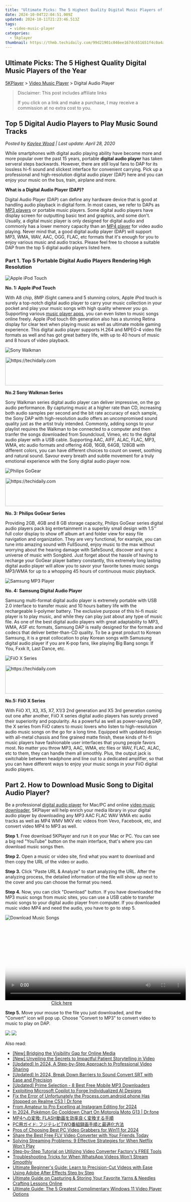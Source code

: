 ```yaml
---
title: "Ultimate Picks: The 5 Highest Quality Digital Music Players of the Year"
date: 2024-10-04T22:04:51.009Z
updated: 2024-10-11T21:23:46.513Z
tags:
  - video-music-player
categories:
  - 5kplayer
thumbnail: https://thmb.techidaily.com/99d21901c046ee167dc651651f4c0a4a5fcaa0180bc67e42c2265df29bcc90c2.png
---
```


## Ultimate Picks: The 5 Highest Quality Digital Music Players of the Year

[5KPlayer](https://tools.techidaily.com/5kplayer/products/) \> [Video Music Player](https://tools.techidaily.com/5kplayer/video-music-player/) \> Digital Audio Player

>  Disclaimer: This post includes affiliate links
>
>  If you click on a link and make a purchase, I may receive a commission at no extra cost to you.
>

## Top 5 Digital Audio Players to Play Music Sound Tracks

 _Posted by [Kaylee Wood](https://www.quora.com/profile/Amanda-Hu-21) | Last update: April 28, 2020_

While smartphones with digital audio playing ability have become more and more popular over the past 15 years, portable **digital audio player** has taken serveral steps backwards. However, there are still loyal fans to DAP for its lossless hi-fi sound and slickest interface for convenient carrying. Pick up a professional and high-resolution digital audio player (DAP) here and you can enjoy your music on the bus, train, airplane and more.

**What is a Digital Audio Player (DAP)?**

Digital Audio Player (DAP) can define any hardware device that is good at handling audio playback in digital form. In most cases, we refer to DAPs as [MP3 players](https://tools.techidaily.com/5kplayer/video-music-player/) or portable music players. Some digital audio players have display screen for outputting basic text and graphics, and some don't. Usually, a digital music player is only designed for digital audio and commonly has a lower memory capacity than an [MP4 player](https://tools.techidaily.com/5kplayer/video-music-player/) for video audio playing. Never mind that, a good digital audip player (DAP) will support MP3, WMA, WAV, AAC, OGG, FLAC, etc formats that it's enough for you to enjoy various music and audio tracks. Please feel free to choose a suitable DAP from the top 5 digital audio players listed here.

### Part 1\. Top 5 Portable Digital Audio Players Rendering High Resolution

![Apple iPod Touch](https://www.5kplayer.com/video-music-player/img/ipod-touch.jpg) 

**No. 1: Apple iPod Touch** 

With A8 chip, 8MP iSight camera and 5 stunning colors, Apple iPod touch is surely a top-notch digital audio player to carry your music collection in your pocket and play your music songs with high quality wherever you go. Supporting various [music player apps](https://tools.techidaily.com/5kplayer/video-music-player/), you can even listen to music songs online freely. Apple iPod touch 6th generation also has a stunning Retina display for clear text when playing music as well as ultimate mobile gaming experience. This digital audio player supports H.264 and MPEG-4 video file formats as well and has got great battery life, with up to 40 hours of music and 8 hours of video playback. 

![Sony Walkman](https://www.5kplayer.com/video-music-player/img/sony-walkman.jpg) 

<!-- affiliate ads begin -->
<a href="https://ephamedtechinc.pxf.io/c/5597632/2137213/26400" target="_top" id="2137213">
  <img src="//a.impactradius-go.com/display-ad/26400-2137213" border="0" alt="https://techidaily.com" width="728" height="90"/>
</a>
<img height="0" width="0" src="https://ephamedtechinc.pxf.io/i/5597632/2137213/26400" style="position:absolute;visibility:hidden;" border="0" />
<!-- affiliate ads end -->

**No.2 Sony Walkman Series** 

Sony Walkman series digital audio player can deliver impressive, on the go audio performance. By capturing music at a higher rate than CD, increasing both audio samples per second and the bit rate accuracy of each sample, the Sony DAP with high-resolution audio offers an uncompromised sound quality just as the artist truly intended. Commonly, adding songs to your playlist requires the Walkman to be connected to a computer and then tranfer the songs downloaded from Soundcloud, Vimeo, etc to the digital audio player with a USB cable. Supporting AAC, AIFF, ALAC, FLAC, MP3, WMA, etc audio formats and offering 4GB, 16GB, 64GB, 128GB with different colors, you can have different choices to count on sweet, soothing and natural sound. Savour every breath and subtle movement for a truly emotional experience with the Sony digital audio player now. 

![Philips GoGear](https://www.5kplayer.com/video-music-player/img/philip-gogear.jpg) 

<!-- affiliate ads begin -->
<a href="https://unicoeye.pxf.io/c/5597632/2134249/18498" target="_top" id="2134249">
  <img src="//a.impactradius-go.com/display-ad/18498-2134249" border="0" alt="https://techidaily.com" width="728" height="90"/>
</a>
<img height="0" width="0" src="https://unicoeye.pxf.io/i/5597632/2134249/18498" style="position:absolute;visibility:hidden;" border="0" />
<!-- affiliate ads end -->

**No. 3: Philips GoGear Series**

Providing 2GB, 4GB and 8 GB storage capacity, Philips GoGear series digital audio players pack big entertainment in a superbly small design with 1.5'' full color display to show off album art and folder view for easy file navigation and organization. They are very functional, for example, you can tune into amazing sound with FullSound, enjoy music to the max without worrying about the hearing damage with SafeSound, discover and sync a universe of music with Songbird. Just forget about the hassle of having to recharge your GoGear player battery constantly, this extremely long lasting digital audio player will allow you to savor your favorite tunes music songs MP3/WMA for up to a whopping 45 hours of continuous music playback. 

![Samsung MP3 Player](https://www.5kplayer.com/video-music-player/img/samsung-dap.jpg) 

**No. 4: Samsung Digital Audio Player**

Samsung multi-format digital audio player is extremely portable with USB 2.0 interface to transfer music and 10 hours battery life with the rechargeable li-polymer battery. The exclusive purpose of this hi-fi music player is to play music, and while they can play just about any type of music file. As one of the best digital audio players with great adaptability to MP3, WMA, ASF etc formats, Samsung DAP is really designed for the formats and codecs that deliver better-than-CD quality. To be a great product to Korean Samsung, it is a great collocation to play Korean songs with Samusung digital audio player if you are K-pop fans, like playing Big Bang songs: If You, Fxxk It, Last Dance, etc. 

![FiiO X Series](https://www.5kplayer.com/video-music-player/img/fiio-dap.jpg) 

<!-- affiliate ads begin -->
<a href="https://appsumo.8odi.net/c/5597632/2043594/7443" target="_top" id="2043594">
  <img src="//a.impactradius-go.com/display-ad/7443-2043594" border="0" alt="https://techidaily.com" width="728" height="90"/>
</a>
<img height="0" width="0" src="https://appsumo.8odi.net/i/5597632/2043594/7443" style="position:absolute;visibility:hidden;" border="0" />
<!-- affiliate ads end -->

**No.5: FiiO X Series**

With FiiO X1, X3, X5, X7, X1/3 2nd generation and X5 3rd generation coming out one after another, FiiO X series digital audio players has surely proved their superiority and popularity. As a powerful as well as power-saving DAP, the X series from FiiO caters to music lovers who listen to high-resolution audio music songs on the go for a long time. Equipped with updated design with all-metal chassis and fine grained matte finish, these kinds of hi-fi music players have fashionable user interfaces that young people favors most. No matter you throw MP3, AAC, WMA, etc files or WAV, FLAC, ALAC, etc to them, they can handle them all smoothly. Plus, the output jack is switchable between headphone and line out to a dedicated amplifier, so that you can have different ways to enjoy your music songs in your FiiO digital audio players. 

## Part 2\. How to Download Music Song to Digital Audio Player?

Be a professional [digital audio player](https://tools.techidaily.com/5kplayer/video-music-player/) for Mac/PC and online [video music downloader](https://tools.techidaily.com/5kplayer/youtube-download/), 5KPlayer will help enrich your media library in your digital audio player by downloading any MP3 AAC FLAC WAV WMA etc audio tracks as well as MP4 WMV MKV etc videos from Vevo, Facebook, etc, and convert video MP4 to MP3 as well.

**Step 1.** Free download 5KPlayer and run it on your Mac or PC. You can see a big red "YouTube" button on the main interface, that's where you can download music songs then.

**Step 2.** Open a music or video site, find what you want to download and then copy the URL of the video or audio.

**Step 3.** Click "Paste URL & Analyze" to start analyzing the URL. After the analyzing process, the detailed information of the file will show up next to the cover and you can choose the format you need.

**Step 4.** Now, you can click "Download" button. If you have downloaded the MP3 music songs from music sites, you can use a USB cable to transfer music songs to your digital audio player from computer. If you downloaded music video MP4 and need the audio, you have to go to step 5.

![Download Music Songs](https://www.5kplayer.com/video-music-player/img/play-dat-video-5kplayer.jpg) 

<!-- affiliate ads begin -->
<span id="1983575">
					<video width="576" height="240" style="cursor:pointer"
           poster="//a.impactradius-go.com/display-clicktoplayimage/1983575.png"
           onclick="if(!this.playClicked){this.play();this.setAttribute('controls',true);this.playClicked=true;}">
	   <source src="//a.impactradius-go.com/display-ad/22993-1983575">
	   <img src="//a.impactradius-go.com/display-clicktoplayimage/1983575.png" style="border: none; height: 100%; width: 100%; object-fit: contain">
	</video>
	<div style="width:360px;text-align:center"><a href="javascript:window.open(decodeURIComponent('https%3A%2F%2Fhomestyler.sjv.io%2Fc%2F5597632%2F1983575%2F22993'), '_blank');void(0);">Click here</a></div>
</span>
<img height="0" width="0" src="https://imp.pxf.io/i/5597632/1983575/22993" style="position:absolute;visibility:hidden;" border="0" />
<!-- affiliate ads end -->

**Step 5.** Move your mouse to the file you just downloaded, and the "Convert" icon will pop up. Choose "Convert to MP3" to convert video to music to play on DAP.

[![](https://www.5kplayer.com/video-music-player/../button/freedownwhitewin.png)](https://tools.techidaily.com/5kplayer/products/) [![](https://www.5kplayer.com/video-music-player/../button/freedownbackmac.png)](https://tools.techidaily.com/5kplayer/products/)

<ins class="adsbygoogle"
     style="display:block"
     data-ad-format="autorelaxed"
     data-ad-client="ca-pub-7571918770474297"
     data-ad-slot="1223367746"></ins>

<ins class="adsbygoogle"
     style="display:block"
     data-ad-client="ca-pub-7571918770474297"
     data-ad-slot="8358498916"
     data-ad-format="auto"
     data-full-width-responsive="true"></ins>

<span class="atpl-alsoreadstyle">Also read:</span>
<div><ul>
<li><a href="https://facebook-video-content.techidaily.com/new-bridging-the-visibility-gap-for-online-media/"><u>[New] Bridging the Visibility Gap for Online Media</u></a></li>
<li><a href="https://some-skills.techidaily.com/new-unveiling-the-secrets-to-impactful-patient-storytelling-in-video/"><u>[New] Unveiling the Secrets to Impactful Patient Storytelling in Video</u></a></li>
<li><a href="https://facebook-video-share.techidaily.com/updated-in-2024-a-step-by-step-approach-to-professional-video-sharing/"><u>[Updated] In 2024, A Step-by-Step Approach to Professional Video Sharing</u></a></li>
<li><a href="https://fox-direct.techidaily.com/updated-in-2024-break-down-barriers-to-sound-convert-srt-with-ease-and-precision/"><u>[Updated] In 2024, Break Down Barriers to Sound Convert SRT with Ease and Precision</u></a></li>
<li><a href="https://extra-skills.techidaily.com/updated-prime-selection-8-best-free-mobile-mp3-downloaders/"><u>[Updated] Prime Selection - 8 Best Free Mobile MP3 Downloaders</u></a></li>
<li><a href="https://tech-hub.techidaily.com/exploiting-microsoft-copilot-to-forge-individualized-ai-designs/"><u>Exploiting Microsoft Copilot to Forge Individualized AI Designs</u></a></li>
<li><a href="https://howto.techidaily.com/fix-the-error-of-unfortunately-the-processcomandroidphone-has-stopped-on-realme-c53-drfone-by-drfone-fix-android-problems-fix-android-problems/"><u>Fix the Error of Unfortunately the Process.com.android.phone Has Stopped on Realme C53 | Dr.fone</u></a></li>
<li><a href="https://instagram-video-recordings.techidaily.com/from-amateur-to-pro-excelling-at-instagram-editing-for-2024/"><u>From Amateur to Pro Excelling at Instagram Editing for 2024</u></a></li>
<li><a href="https://android-pokemon-go.techidaily.com/in-2024-pokemon-go-cooldown-chart-on-motorola-moto-g13-drfone-by-drfone-virtual-android/"><u>In 2024, Pokémon Go Cooldown Chart On Motorola Moto G13 | Dr.fone</u></a></li>
<li><a href="https://video-creation-software.techidaily.com/mp4-flash/"><u>MP4への変換: FLASH動画を効率良く変換する手順</u></a></li>
<li><a href="https://video-creation-software.techidaily.com/pc-two/"><u>PC用ガイド: フジテレビTWO番組録画手順と最適化方法</u></a></li>
<li><a href="https://screen-video-capture.techidaily.com/pros-of-choosing-best-pc-video-grabbers-for-win11-for-2024/"><u>Pros of Choosing Best PC Video Grabbers for Win11 for 2024</u></a></li>
<li><a href="https://video-creation-software.techidaily.com/share-the-best-free-flv-video-converter-with-your-friends-today/"><u>Share the Best Free FLV Video Converter with Your Friends Today</u></a></li>
<li><a href="https://video-creation-software.techidaily.com/solving-streaming-problems-9-effective-strategies-for-when-netflix-wont-play/"><u>Solving Streaming Problems: 9 Effective Strategies for When Netflix Won't Play</u></a></li>
<li><a href="https://video-creation-software.techidaily.com/step-by-step-tutorial-on-utilizing-video-converter-factorys-free-tools/"><u>Step-by-Step Tutorial on Utilizing Video Converter Factory's FREE Tools</u></a></li>
<li><a href="https://video-creation-software.techidaily.com/troubleshooting-tricks-for-when-whatsapp-videos-wont-stream-smoothly/"><u>Troubleshooting Tricks for When WhatsApp Videos Won't Stream Smoothly</u></a></li>
<li><a href="https://video-creation-software.techidaily.com/ultimate-beginners-guide-learn-to-precision-cut-videos-with-ease-using-adobe-after-effects-step-by-step/"><u>Ultimate Beginner's Guide: Learn to Precision-Cut Videos with Ease Using Adobe After Effects Step by Step</u></a></li>
<li><a href="https://video-creation-software.techidaily.com/ultimate-guide-on-capturing-and-storing-your-favorite-yarns-and-needles-crafting-lessons-online/"><u>Ultimate Guide on Capturing & Storing Your Favorite Yarns & Needles Crafting Lessons Online</u></a></li>
<li><a href="https://video-creation-software.techidaily.com/ultimate-guide-the-5-greatest-complimentary-windows-11-video-player-options/"><u>Ultimate Guide: The 5 Greatest Complimentary Windows 11 Video Player Options</u></a></li>
</ul></div>

